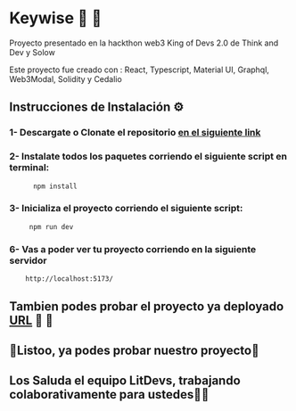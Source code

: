 # Keywise :key: :key:

Proyecto presentado en la hackthon web3 King of Devs 2.0 de Think and Dev y Solow

Este proyecto fue creado con : React, Typescript, Material UI, Graphql, Web3Modal, Solidity y Cedalio


## Instrucciones de Instalación ⚙️

### 1- Descargate o Clonate el repositorio  [ en el siguiente link](https://github.com/AgustinaGF/hackathonKingOfDev)

### 2- Instalate todos los paquetes corriendo el siguiente script en terminal:

          npm install  
         
### 3- Inicializa el proyecto corriendo el siguiente script:

         npm run dev  
         
### 6- Vas a poder ver tu proyecto corriendo en la siguiente servidor
        
        http://localhost:5173/
        
        
## Tambien podes probar el proyecto ya deployado  [URL](https://hackaton-navy.vercel.app/) :confetti_ball: :confetti_ball:

        
        
## 🎉Listoo, ya podes probar nuestro proyecto🎉
 


## Los Saluda el equipo LitDevs, trabajando colaborativamente para ustedes🥳🥳
